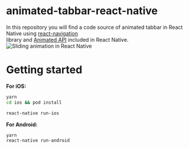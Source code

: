 # animated-tabbar-react-native
In this repository you will find a code source of animated tabbar in React Native using [react-navigation](https://github.com/react-navigation/react-navigation)  
library and [Animated API](https://facebook.github.io/react-native/docs/animated) included in React Native.  
![Sliding animation in React Native](https://user-images.githubusercontent.com/44060092/72786782-c76a0e00-3c2e-11ea-8946-2749d0204de9.gif)

# Getting started
**For iOS:**

```sh
yarn
cd ios && pod install

react-native run-ios
```
**For Android:**
```sh
yarn
react-native run-android
```